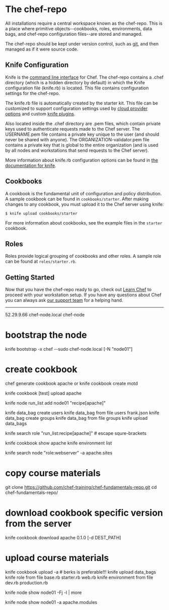 The chef-repo
===============
All installations require a central workspace known as the chef-repo. This is a place where primitive objects--cookbooks, roles, environments, data bags, and chef-repo configuration files--are stored and managed.

The chef-repo should be kept under version control, such as [git](http://git-scm.org), and then managed as if it were source code.

Knife Configuration
-------------------
Knife is the [command line interface](https://docs.chef.io/knife.html) for Chef. The chef-repo contains a .chef directory (which is a hidden directory by default) in which the Knife configuration file (knife.rb) is located. This file contains configuration settings for the chef-repo.

The knife.rb file is automatically created by the starter kit. This file can be customized to support configuration settings used by [cloud provider options](https://docs.chef.io/plugin_knife.html) and custom [knife plugins](https://docs.chef.io/plugin_knife_custom.html).

Also located inside the .chef directory are .pem files, which contain private keys used to authenticate requests made to the Chef server. The USERNAME.pem file contains a private key unique to the user (and should never be shared with anyone). The ORGANIZATION-validator.pem file contains a private key that is global to the entire organization (and is used by all nodes and workstations that send requests to the Chef server).

More information about knife.rb configuration options can be found in [the documentation for knife](https://docs.chef.io/config_rb_knife.html).

Cookbooks
---------
A cookbook is the fundamental unit of configuration and policy distribution. A sample cookbook can be found in `cookbooks/starter`. After making changes to any cookbook, you must upload it to the Chef server using knife:

    $ knife upload cookbooks/starter

For more information about cookbooks, see the example files in the `starter` cookbook.

Roles
-----
Roles provide logical grouping of cookbooks and other roles. A sample role can be found at `roles/starter.rb`.

Getting Started
-------------------------
Now that you have the chef-repo ready to go, check out [Learn Chef](https://learn.chef.io/) to proceed with your workstation setup. If you have any questions about Chef you can always ask [our support team](https://www.chef.io/support/) for a helping hand.


----------------------------


52.29.9.66 chef-node.local chef-node

# bootstrap the node
knife bootstrap -x chef --sudo chef-node.local [-N "node01"]

# create cookbook
chef generate cookbook apache
or
knife cookbook create motd

knife cookbook [test] upload apache

knife node run_list add node01 "recipe[apache]"

knife data_bag create users
knife data_bag from file users frank.json
knife data_bag create groups
knife data_bag from file groups
knife upload data_bags

knife search role "run_list:recipe\[apache\]" # escape squre-brackets

knife cookbook show apache
knife environment list

knife search node "role:webserver" -a apache.sites

# copy course materials
git clone https://github.com/chef-training/chef-fundamentals-repo.git
cd chef-fundamentals-repo/

# download cookbook specific version from the server
knife cookbook download apache 0.1.0 [-d DEST_PATH]

# upload course materials
knife cookbook upload -a  # berks is preferable!!!
knife upload data_bags
knife role from file base.rb starter.rb web.rb
knife environment from file dev.rb production.rb

knife node show node01 -Fj -l | more

knife node show node01 -a apache.modules


